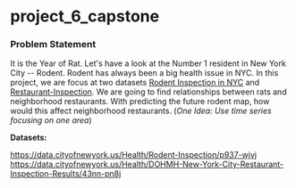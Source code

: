 # project_6_capstone

### Problem Statement

It is the Year of Rat. Let's have a look at the Number 1 resident in New York City -- Rodent. Rodent has always been a big health issue in NYC. In this project, we are focus at two datasets [Rodent Inspection in NYC](https://data.cityofnewyork.us/Health/Rodent-Inspection/p937-wjvj) and [Restaurant-Inspection](https://data.cityofnewyork.us/Health/DOHMH-New-York-City-Restaurant-Inspection-Results/43nn-pn8j ). We are going to find relationships between rats and neighborhood restaurants. With predicting the future rodent map, how would this affect neighborhood restaurants. (_One Idea: Use time series focusing on one area_)

**Datasets:**  

https://data.cityofnewyork.us/Health/Rodent-Inspection/p937-wjvj  
https://data.cityofnewyork.us/Health/DOHMH-New-York-City-Restaurant-Inspection-Results/43nn-pn8j  
